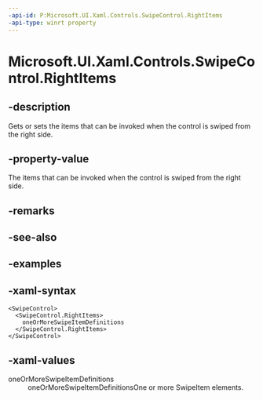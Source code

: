 ```yaml
---
-api-id: P:Microsoft.UI.Xaml.Controls.SwipeControl.RightItems
-api-type: winrt property
---
```

<!-- Property syntax.
public SwipeItems RightItems { get;  set; }
-->

# Microsoft.UI.Xaml.Controls.SwipeControl.RightItems


## -description

Gets or sets the items that can be invoked when the control is swiped from the right side.


## -property-value

The items that can be invoked when the control is swiped from the right side.


## -remarks


## -see-also


## -examples


## -xaml-syntax

```xaml
<SwipeControl>
  <SwipeControl.RightItems>
    oneOrMoreSwipeItemDefinitions
  </SwipeControl.RightItems>
</SwipeControl>
```


## -xaml-values

<dl><dt>oneOrMoreSwipeItemDefinitions</dt><dd>oneOrMoreSwipeItemDefinitionsOne or more SwipeItem elements.</dd>
</dl>


